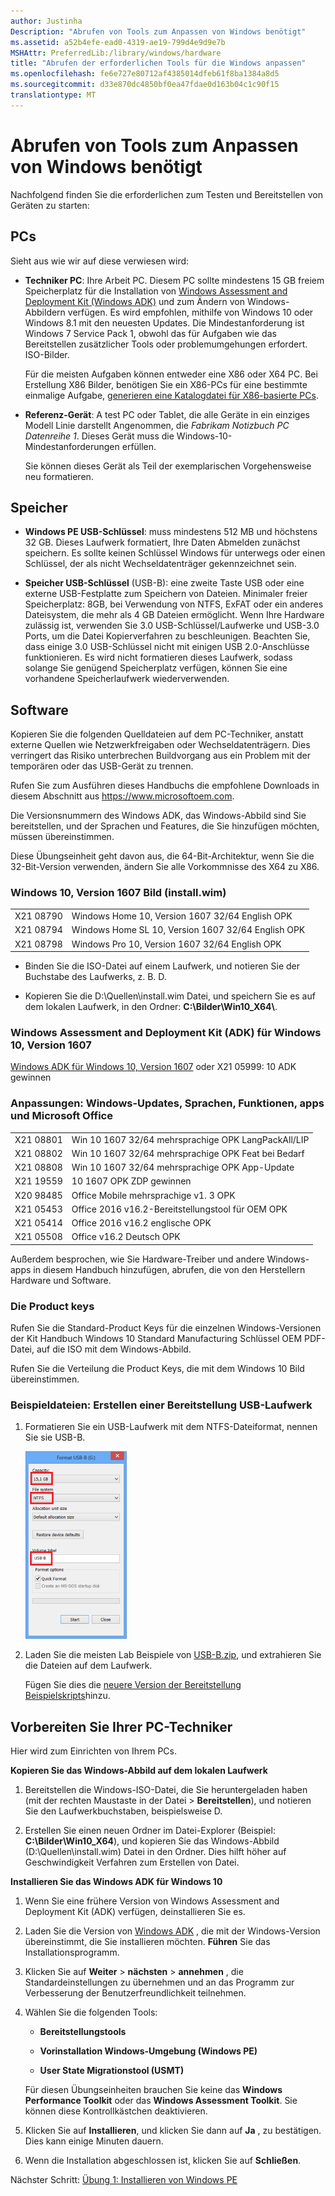 ```yaml
---
author: Justinha
Description: "Abrufen von Tools zum Anpassen von Windows benötigt"
ms.assetid: a52b4efe-ead0-4319-ae19-799d4e9d9e7b
MSHAttr: PreferredLib:/library/windows/hardware
title: "Abrufen der erforderlichen Tools für die Windows anpassen"
ms.openlocfilehash: fe6e727e80712af4385014dfeb61f8ba1384a8d5
ms.sourcegitcommit: d33e870dc4850bf0ea47fdae0d163b04c1c90f15
translationtype: MT
---
```

# <a name="get-the-tools-needed-to-customize-windows"></a>Abrufen von Tools zum Anpassen von Windows benötigt


Nachfolgend finden Sie die erforderlichen zum Testen und Bereitstellen von Geräten zu starten:

## <a name="span-idpcspanspan-idpcspanpcs"></a><span id="pc"></span><span id="PC"></span>PCs


Sieht aus wie wir auf diese verwiesen wird:

-   **Techniker PC**: Ihre Arbeit PC. Diesem PC sollte mindestens 15 GB freiem Speicherplatz für die Installation von [Windows Assessment and Deployment Kit (Windows ADK)](http://go.microsoft.com/fwlink/?LinkId=526803) und zum Ändern von Windows-Abbildern verfügen. Es wird empfohlen, mithilfe von Windows 10 oder Windows 8.1 mit den neuesten Updates. Die Mindestanforderung ist Windows 7 Service Pack 1, obwohl das für Aufgaben wie das Bereitstellen zusätzlicher Tools oder problemumgehungen erfordert. ISO-Bilder.

    Für die meisten Aufgaben können entweder eine X86 oder X64 PC. Bei Erstellung X86 Bilder, benötigen Sie ein X86-PCs für eine bestimmte einmalige Aufgabe, [generieren eine Katalogdatei für X86-basierte PCs](update-windows-settings-and-scripts-create-your-own-answer-file-sxs.md).

-   **Referenz-Gerät**: A test PC oder Tablet, die alle Geräte in ein einziges Modell Linie darstellt Angenommen, die *Fabrikam Notizbuch PC Datenreihe 1*. Dieses Gerät muss die Windows-10-Mindestanforderungen erfüllen.

    Sie können dieses Gerät als Teil der exemplarischen Vorgehensweise neu formatieren.

## <a name="span-idhwspanspan-idhwspanstorage"></a><span id="hw"></span><span id="HW"></span>Speicher


-   **Windows PE USB-Schlüssel**: muss mindestens 512 MB und höchstens 32 GB. Dieses Laufwerk formatiert, Ihre Daten Abmelden zunächst speichern. Es sollte keinen Schlüssel Windows für unterwegs oder einen Schlüssel, der als nicht Wechseldatenträger gekennzeichnet sein.

-   **Speicher USB-Schlüssel** (USB-B): eine zweite Taste USB oder eine externe USB-Festplatte zum Speichern von Dateien. Minimaler freier Speicherplatz: 8GB, bei Verwendung von NTFS, ExFAT oder ein anderes Dateisystem, die mehr als 4 GB Dateien ermöglicht.  Wenn Ihre Hardware zulässig ist, verwenden Sie 3.0 USB-Schlüssel/Laufwerke und USB-3.0 Ports, um die Datei Kopierverfahren zu beschleunigen. Beachten Sie, dass einige 3.0 USB-Schlüssel nicht mit einigen USB 2.0-Anschlüsse funktionieren. Es wird nicht formatieren dieses Laufwerk, sodass solange Sie genügend Speicherplatz verfügen, können Sie eine vorhandene Speicherlaufwerk wiederverwenden. 

## <a name="span-idswspanspan-idswspansoftware"></a><span id="sw"></span><span id="SW"></span>Software

Kopieren Sie die folgenden Quelldateien auf dem PC-Techniker, anstatt externe Quellen wie Netzwerkfreigaben oder Wechseldatenträgern. Dies verringert das Risiko unterbrechen Buildvorgang aus ein Problem mit der temporären oder das USB-Gerät zu trennen.

Rufen Sie zum Ausführen dieses Handbuchs die empfohlene Downloads in diesem Abschnitt aus <https://www.microsoftoem.com>. 

Die Versionsnummern des Windows ADK, das Windows-Abbild sind Sie bereitstellen, und der Sprachen und Features, die Sie hinzufügen möchten, müssen übereinstimmen.

Diese Übungseinheit geht davon aus, die 64-Bit-Architektur, wenn Sie die 32-Bit-Version verwenden, ändern Sie alle Vorkommnisse des X64 zu X86.

### <a name="windows-10-version-1607-image-installwim"></a>Windows 10, Version 1607 Bild (install.wim)

|  |  |
|-----------|----------------------------------------------------|
| X21 08790 | Windows Home 10, Version 1607 32/64 English OPK    |
| X21 08794 | Windows Home SL 10, Version 1607 32/64 English OPK |
| X21 08798 | Windows Pro 10, Version 1607 32/64 English OPK     |

-   Binden Sie die ISO-Datei auf einem Laufwerk, und notieren Sie der Buchstabe des Laufwerks, z. B. D.

-   Kopieren Sie die D:\\Quellen\\install.wim Datei, und speichern Sie es auf dem lokalen Laufwerk, in den Ordner: **C:\\Bilder\\Win10\_X64\\**.

### <a name="windows-assessment-and-deployment-kit-adk-for-windows-10-version-1607"></a>Windows Assessment and Deployment Kit (ADK) für Windows 10, Version 1607

[Windows ADK für Windows 10, Version 1607](http://go.microsoft.com/fwlink/?LinkId=526803) oder X21 05999: 10 ADK gewinnen

### <a name="customizations-windows-updates-languages-features-apps-and-microsoft-office"></a>Anpassungen: Windows-Updates, Sprachen, Funktionen, apps und Microsoft Office

|  |  |
|-----------|---------------------------------------------------|
| X21 08801 | Win 10 1607 32/64 mehrsprachige OPK LangPackAll/LIP   |
| X21 08802 | Win 10 1607 32/64 mehrsprachige OPK Feat bei Bedarf    |
| X21 08808 | Win 10 1607 32/64 mehrsprachige OPK App-Update        |
| X21 19559 | 10 1607 OPK ZDP gewinnen                               |
| X20 98485 | Office Mobile mehrsprachige v1. 3 OPK                  |
| X21 05453 | Office 2016 v16.2-Bereitstellungstool für OEM OPK     |
| X21 05414 | Office 2016 v16.2 englische OPK                     |
| X21 05508 | Office v16.2 Deutsch OPK                           |

Außerdem besprochen, wie Sie Hardware-Treiber und andere Windows-apps in diesem Handbuch hinzufügen, abrufen, die von den Herstellern Hardware und Software.

### <a name="product-keys"></a>Die Product keys

Rufen Sie die Standard-Product Keys für die einzelnen Windows-Versionen der Kit Handbuch Windows 10 Standard Manufacturing Schlüssel OEM PDF-Datei, auf die ISO mit dem Windows-Abbild.

Rufen Sie die Verteilung die Product Keys, die mit dem Windows 10 Bild übereinstimmen.

### <a name="sample-files-create-a-deployment-usb-drive"></a>Beispieldateien: Erstellen einer Bereitstellung USB-Laufwerk

1.  Formatieren Sie ein USB-Laufwerk mit dem NTFS-Dateiformat, nennen Sie sie USB-B.

    ![Extrahieren von USB](images/extract-usb.png) 

2.  Laden Sie die meisten Lab Beispiele von [USB-B.zip](http://download.microsoft.com/download/5/8/4/5844EE21-4EF5-45B7-8D36-31619017B76A/USB-B.zip), und extrahieren Sie die Dateien auf dem Laufwerk.

    Fügen Sie dies die [neuere Version der Bereitstellung Beispielskripts](http://go.microsoft.com/fwlink/p/?LinkId=800657)hinzu. 

## <a name="span-idpreparespanspan-idpreparespanprepare-your-technician-pc"></a><span id="prepare"></span><span id="PREPARE"></span>Vorbereiten Sie Ihrer PC-Techniker

Hier wird zum Einrichten von Ihrem PCs.

**Kopieren Sie das Windows-Abbild auf dem lokalen Laufwerk**

1.  Bereitstellen die Windows-ISO-Datei, die Sie heruntergeladen haben (mit der rechten Maustaste in der Datei &gt; **Bereitstellen**), und notieren Sie den Laufwerkbuchstaben, beispielsweise D.

2.  Erstellen Sie einen neuen Ordner im Datei-Explorer (Beispiel: **C:\\Bilder\\Win10\_X64**), und kopieren Sie das Windows-Abbild (D:\\Quellen\\install.wim) Datei in den Ordner. Dies hilft höher auf Geschwindigkeit Verfahren zum Erstellen von Datei.

**Installieren Sie das Windows ADK für Windows 10**

1.  Wenn Sie eine frühere Version von Windows Assessment and Deployment Kit (ADK) verfügen, deinstallieren Sie es.

2.  Laden Sie die Version von [Windows ADK](https://developer.microsoft.com/en-us/windows/hardware/windows-assessment-deployment-kit#winADK) , die mit der Windows-Version übereinstimmt, die Sie installieren möchten. **Führen** Sie das Installationsprogramm.

3.  Klicken Sie auf **Weiter** &gt; **nächsten** &gt; **annehmen** , die Standardeinstellungen zu übernehmen und an das Programm zur Verbesserung der Benutzerfreundlichkeit teilnehmen.

4.  Wählen Sie die folgenden Tools:

    -   **Bereitstellungstools**

    -   **Vorinstallation Windows-Umgebung (Windows PE)**

    -   **User State Migrationstool (USMT)**

    Für diesen Übungseinheiten brauchen Sie keine das **Windows Performance Toolkit** oder das **Windows Assessment Toolkit**. Sie können diese Kontrollkästchen deaktivieren.

5.  Klicken Sie auf **Installieren**, und klicken Sie dann auf **Ja** , zu bestätigen. Dies kann einige Minuten dauern.

6.  Wenn die Installation abgeschlossen ist, klicken Sie auf **Schließen**.

Nächster Schritt: [Übung 1: Installieren von Windows PE](install-windows-pe-sxs.md)
